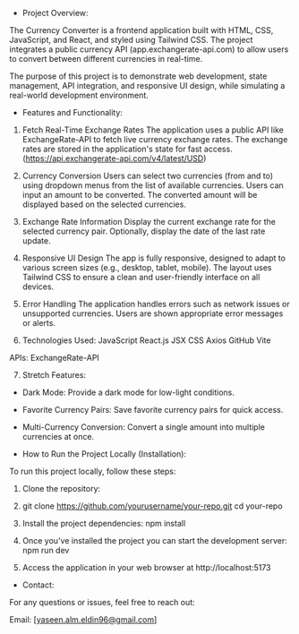 * Project Overview:

The Currency Converter is a frontend application built with HTML, CSS, JavaScript, and React, and styled using Tailwind CSS. The project integrates a public currency API (app.exchangerate-api.com) to allow users to convert between different currencies in real-time.

The purpose of this project is to demonstrate web development, state management, API integration, and responsive UI design, while simulating a real-world development environment.

* Features and Functionality: 

1. Fetch Real-Time Exchange Rates
The application uses a public API like ExchangeRate-API to fetch live currency exchange rates.
The exchange rates are stored in the application's state for fast access.
(https://api.exchangerate-api.com/v4/latest/USD)

2. Currency Conversion
Users can select two currencies (from and to) using dropdown menus from the list of available currencies.
Users can input an amount to be converted.
The converted amount will be displayed based on the selected currencies.

3. Exchange Rate Information
Display the current exchange rate for the selected currency pair.
Optionally, display the date of the last rate update.

4. Responsive UI Design
The app is fully responsive, designed to adapt to various screen sizes (e.g., desktop, tablet, mobile).
The layout uses Tailwind CSS to ensure a clean and user-friendly interface on all devices.

5. Error Handling
The application handles errors such as network issues or unsupported currencies.
Users are shown appropriate error messages or alerts.

6. Technologies Used:
JavaScript
React.js
JSX
CSS
Axios
GitHub
Vite

APIs:
ExchangeRate-API

7. Stretch Features: 

- Dark Mode: Provide a dark mode for low-light conditions.

- Favorite Currency Pairs: Save favorite currency pairs for quick access.

- Multi-Currency Conversion: Convert a single amount into multiple currencies at once.


* How to Run the Project Locally (Installation):

To run this project locally, follow these steps:

1. Clone the repository:

2. git clone https://github.com/yourusername/your-repo.git
cd your-repo

3. Install the project dependencies:
npm install

4. Once you've installed the project you can start the development server:
npm run dev

5. Access the application in your web browser at http://localhost:5173

* Contact: 

For any questions or issues, feel free to reach out:

Email: [yaseen.alm.eldin96@gmail.com]